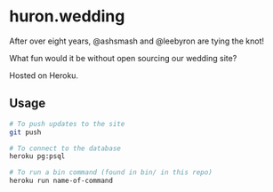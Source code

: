 huron.wedding
=============

After over eight years, @ashsmash and @leebyron are tying the knot!

What fun would it be without open sourcing our wedding site?

Hosted on Heroku.

## Usage

```sh
# To push updates to the site
git push

# To connect to the database
heroku pg:psql

# To run a bin command (found in bin/ in this repo)
heroku run name-of-command
```
